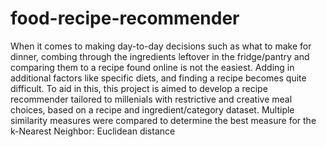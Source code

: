 # food-recipe-recommender

When it comes to making day-to-day decisions such as what to make for dinner, combing through the ingredients leftover in the fridge/pantry and comparing them to a recipe found online is not the easiest. Adding in additional factors like specific diets, and finding a recipe becomes quite difficult. To aid in this, this project is aimed to develop a recipe recommender tailored to millenials with restrictive and creative meal choices, based on a recipe and ingredient/category dataset. Multiple similarity measures were compared to determine the best measure for the k-Nearest Neighbor: Euclidean distance 
